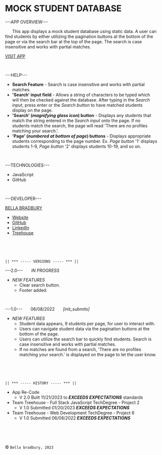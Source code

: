 # MOCK STUDENT DATABASE


---APP OVERVIEW---

  &nbsp; &nbsp; &nbsp; This app displays a mock student database using static data. A user can find students by either utilizing the pagination buttons at the bottom of the page or via the search bar at the top of the page. The search is case insensitive and works with partial matches.

  [VISIT APP](https://bellabradbury.github.io/Student-Database/)

</br>

---HELP---
  - **Search Feature** - Search is case insensitive and works with partial matches. 
  - **'Search' input field** - Allows a string of characters to be typed which will then be checked against the database. After typing in the *Search input*, press enter or the *Search button* to have matched students display on the page. 
  - **'Search' (*magnifying glass icon*) button** - Displays any students that match the string entered in the *Search input* onto the page. If no students match the search, the page will read 'There are no profiles matching your search.'.
  - **'Page' (*numbered at bottom of page*) buttons** - Displays appropriate students corresponding to the page number. Ex. *Page button* '1' displays students 1-9, *Page button* '2' displays students 10-19, and so on.

</br>

---TECHNOLOGIES---
  - JavaScript
  - GitHub

</br>

---DEVELOPER---

[BELLA BRADBURY](https://bellabradbury.github.io/)
  - [Website](https://bellabradbury.github.io/)
  - [GitHub](https://github.com/bellabradbury)
  - [LinkedIn](https://www.linkedin.com/in/bella-bradbury/)
  - [Treehouse](https://teamtreehouse.com/profiles/bellabradbury)

</br>
</br>
</br>

`|| *** ----- VERSIONS ----- *** ||`

---2.0--- &nbsp; &nbsp; &nbsp; *IN PROGRESS*
  - *NEW FEATURES*
    - Clear search button.
    - Footer added.

</br>

---1.0--- &nbsp; &nbsp; &nbsp; 06/08/2022 &nbsp; &nbsp; &nbsp; *[init_submits]*
  - *NEW FEATURES*
    - Student data appears, 9 students per page, for user to interact with.
    - Users can navigate student data via the pagination buttons at the bottom of the page.
    - Users can utilize the search bar to quickly find students. Search is case insensitive and works with partial matches.
    - If no matches are found from a search, 'There are no profiles matching your search.' is displayed on the page to let the user know.

</br>
</br>
</br>

`|| *** ----- HISTORY ----- *** ||`

- App Re-Code
  - V 2.0 Built 11/21/2023 to ***EXCEEDS EXPECTATIONS*** standards
- Team Treehouse - Full Stack JavaScript TechDegree - Project 2
  - V 1.0 Submitted 01/20/2023 ***EXCEEDS EXPECTATIONS***
- Team Treehouse - Web Development TechDegree - Project 6
  - V 1.0 Submitted 06/08/2022 ***EXCEEDS EXPECTATIONS***

</br>
</br>
</br>

&copy; `Bella bradbury, 2023`


